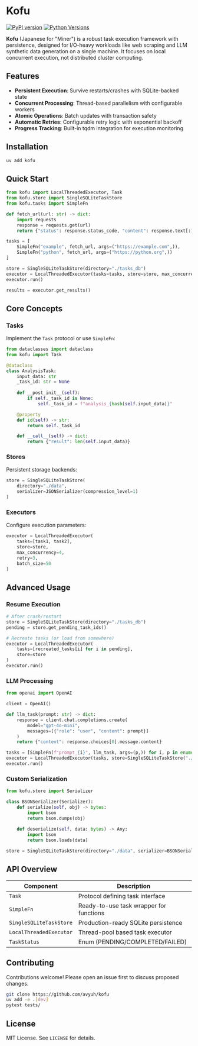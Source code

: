 # Kofu

[![PyPI version](https://badge.fury.io/py/kofu.svg)](https://badge.fury.io/py/kofu)
[![Python Versions](https://img.shields.io/pypi/pyversions/kofu)](https://pypi.org/project/kofu/)

**Kofu** (Japanese for "Miner") is a robust task execution framework with persistence, designed for I/O-heavy workloads like web scraping and LLM synthetic data generation on a single machine. It focuses on local concurrent execution, not distributed cluster computing.

## Features

- **Persistent Execution**: Survive restarts/crashes with SQLite-backed state
- **Concurrent Processing**: Thread-based parallelism with configurable workers
- **Atomic Operations**: Batch updates with transaction safety
- **Automatic Retries**: Configurable retry logic with exponential backoff
- **Progress Tracking**: Built-in tqdm integration for execution monitoring

## Installation

```bash
uv add kofu
```

## Quick Start

```python
from kofu import LocalThreadedExecutor, Task
from kofu.store import SingleSQLiteTaskStore
from kofu.tasks import SimpleFn

def fetch_url(url: str) -> dict:
    import requests
    response = requests.get(url)
    return {"status": response.status_code, "content": response.text[:100]}

tasks = [
    SimpleFn("example", fetch_url, args=("https://example.com",)),
    SimpleFn("python", fetch_url, args=("https://python.org",))
]

store = SingleSQLiteTaskStore(directory="./tasks_db")
executor = LocalThreadedExecutor(tasks=tasks, store=store, max_concurrency=2)
executor.run()

results = executor.get_results()
```

## Core Concepts

### Tasks
Implement the `Task` protocol or use `SimpleFn`:

```python
from dataclasses import dataclass
from kofu import Task

@dataclass
class AnalysisTask:
    input_data: str
    _task_id: str = None
    
    def __post_init__(self):
        if self._task_id is None:
            self._task_id = f"analysis_{hash(self.input_data)}"

    @property
    def id(self) -> str:
        return self._task_id

    def __call__(self) -> dict:
        return {"result": len(self.input_data)}
```

### Stores
Persistent storage backends:

```python
store = SingleSQLiteTaskStore(
    directory="./data",
    serializer=JSONSerializer(compression_level=1)
)
```

### Executors
Configure execution parameters:

```python
executor = LocalThreadedExecutor(
    tasks=[task1, task2],
    store=store,
    max_concurrency=4,
    retry=3,
    batch_size=50
)
```

## Advanced Usage

### Resume Execution

```python
# After crash/restart
store = SingleSQLiteTaskStore(directory="./tasks_db")
pending = store.get_pending_task_ids()

# Recreate tasks (or load from somewhere)
executor = LocalThreadedExecutor(
    tasks=[recreated_tasks[i] for i in pending],
    store=store
)
executor.run()
```

### LLM Processing

```python
from openai import OpenAI

client = OpenAI()

def llm_task(prompt: str) -> dict:
    response = client.chat.completions.create(
        model="gpt-4o-mini",
        messages=[{"role": "user", "content": prompt}]
    )
    return {"content": response.choices[0].message.content}

tasks = [SimpleFn(f"prompt_{i}", llm_task, args=(p,)) for i, p in enumerate(prompts)]
executor = LocalThreadedExecutor(tasks, store=SingleSQLiteTaskStore("./llm_tasks"), max_concurrency=5)
executor.run()
```

### Custom Serialization

```python
from kofu.store import Serializer

class BSONSerializer(Serializer):
    def serialize(self, obj) -> bytes:
        import bson
        return bson.dumps(obj)
    
    def deserialize(self, data: bytes) -> Any:
        import bson
        return bson.loads(data)

store = SingleSQLiteTaskStore(directory="./data", serializer=BSONSerializer())
```

## API Overview

| Component           | Description                                    |
|---------------------|------------------------------------------------|
| `Task`              | Protocol defining task interface               |
| `SimpleFn`          | Ready-to-use task wrapper for functions        |
| `SingleSQLiteTaskStore`| Production-ready SQLite persistence         |
| `LocalThreadedExecutor`| Thread-pool based task executor             |
| `TaskStatus`        | Enum (PENDING/COMPLETED/FAILED)                |

## Contributing

Contributions welcome! Please open an issue first to discuss proposed changes.

```bash
git clone https://github.com/avyuh/kofu
uv add -e .[dev]
pytest tests/
```

## License

MIT License. See `LICENSE` for details.